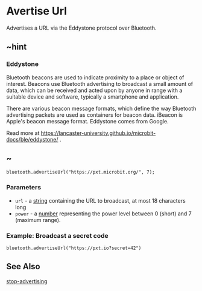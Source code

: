 # Avertise Url

Advertises a URL via the Eddystone protocol over Bluetooth.

## ~hint

### Eddystone

Bluetooth beacons are used to indicate proximity to a place or object of interest. 
Beacons use Bluetooth advertising to broadcast a small amount of data, 
which can be received and acted upon by anyone in range with a suitable device and software, typically a smartphone and application.

There are various beacon message formats, which define the way Bluetooth advertising packets are used as containers for beacon data. 
iBeacon is Apple's beacon message format. Eddystone comes from Google.

Read more at https://lancaster-university.github.io/microbit-docs/ble/eddystone/ .

## ~

```sig
bluetooth.advertiseUrl("https://pxt.microbit.org/", 7);
```

### Parameters

* ``url`` - a [string](/reference/types/string) containing the URL to broadcast, at most 18 characters long
* ``power`` - a [number](/reference/types/number) representing the power level between 0 (short) and 7 (maximum range).

### Example: Broadcast a secret code

```blocks
bluetooth.advertiseUrl("https://pxt.io?secret=42")
```

## See Also

[stop-advertising](/reference/bluetooth/stop-advertising)
